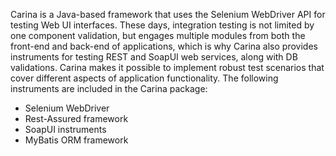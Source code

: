
Carina is a Java-based framework that uses the Selenium WebDriver API for testing Web UI interfaces. These days, integration testing is not limited by one component validation, but engages multiple modules from both the front-end and back-end of applications, which is why Carina also provides instruments for testing REST and SoapUI web services, along with DB validations. Carina makes it possible to implement robust test scenarios that cover different aspects of application functionality. The following instruments are included in the Carina package:
* Selenium WebDriver
* Rest-Assured framework
* SoapUI instruments
* MyBatis ORM framework
